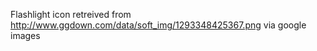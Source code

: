 Flashlight icon retreived from http://www.ggdown.com/data/soft_img/1293348425367.png via google images
